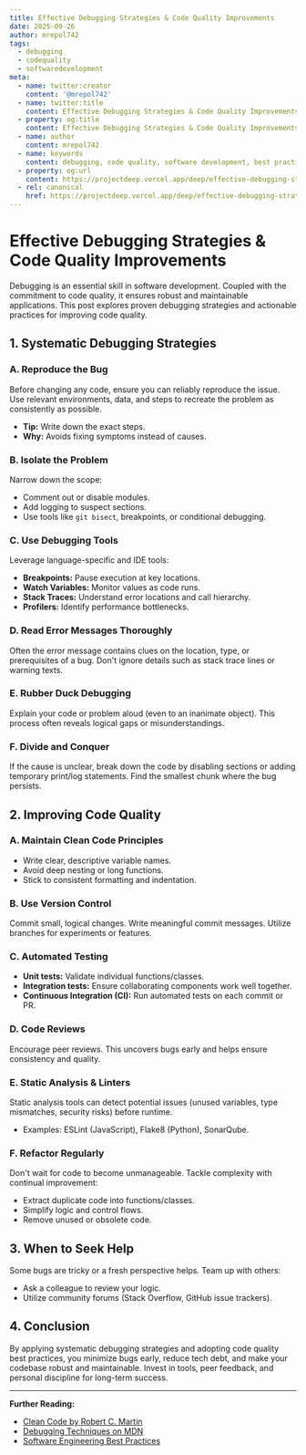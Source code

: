 ```yaml
---
title: Effective Debugging Strategies & Code Quality Improvements
date: 2025-09-26
author: mrepol742
tags:
  - debugging
  - codequality
  - softwaredevelopment
meta:
  - name: twitter:creator
    content: '@mrepol742'
  - name: twitter:title
    content: Effective Debugging Strategies & Code Quality Improvements
  - property: og:title
    content: Effective Debugging Strategies & Code Quality Improvements
  - name: author
    content: mrepol742
  - name: keywords
    content: debugging, code quality, software development, best practices, programming
  - property: og:url
    content: https://projectdeep.vercel.app/deep/effective-debugging-strategies--code-quality-improvements/
  - rel: canonical
    href: https://projectdeep.vercel.app/deep/effective-debugging-strategies--code-quality-improvements/
---
```


# Effective Debugging Strategies & Code Quality Improvements

Debugging is an essential skill in software development. Coupled with the commitment to code quality, it ensures robust and maintainable applications. This post explores proven debugging strategies and actionable practices for improving code quality.

## 1. Systematic Debugging Strategies

### A. Reproduce the Bug
Before changing any code, ensure you can reliably reproduce the issue. Use relevant environments, data, and steps to recreate the problem as consistently as possible.

- **Tip:** Write down the exact steps.
- **Why:** Avoids fixing symptoms instead of causes.

### B. Isolate the Problem
Narrow down the scope:

- Comment out or disable modules.
- Add logging to suspect sections.
- Use tools like `git bisect`, breakpoints, or conditional debugging.

### C. Use Debugging Tools
Leverage language-specific and IDE tools:

- **Breakpoints:** Pause execution at key locations.
- **Watch Variables:** Monitor values as code runs.
- **Stack Traces:** Understand error locations and call hierarchy.
- **Profilers:** Identify performance bottlenecks.

### D. Read Error Messages Thoroughly
Often the error message contains clues on the location, type, or prerequisites of a bug. Don't ignore details such as stack trace lines or warning texts.

### E. Rubber Duck Debugging
Explain your code or problem aloud (even to an inanimate object). This process often reveals logical gaps or misunderstandings.

### F. Divide and Conquer
If the cause is unclear, break down the code by disabling sections or adding temporary print/log statements. Find the smallest chunk where the bug persists.

## 2. Improving Code Quality

### A. Maintain Clean Code Principles
- Write clear, descriptive variable names.
- Avoid deep nesting or long functions.
- Stick to consistent formatting and indentation.

### B. Use Version Control
Commit small, logical changes. Write meaningful commit messages. Utilize branches for experiments or features.

### C. Automated Testing
- **Unit tests:** Validate individual functions/classes.
- **Integration tests:** Ensure collaborating components work well together.
- **Continuous Integration (CI):** Run automated tests on each commit or PR.

### D. Code Reviews
Encourage peer reviews. This uncovers bugs early and helps ensure consistency and quality.

### E. Static Analysis & Linters
Static analysis tools can detect potential issues (unused variables, type mismatches, security risks) before runtime.

- Examples: ESLint (JavaScript), Flake8 (Python), SonarQube.

### F. Refactor Regularly
Don't wait for code to become unmanageable. Tackle complexity with continual improvement:

- Extract duplicate code into functions/classes.
- Simplify logic and control flows.
- Remove unused or obsolete code.

## 3. When to Seek Help
Some bugs are tricky or a fresh perspective helps. Team up with others:

- Ask a colleague to review your logic.
- Utilize community forums (Stack Overflow, GitHub issue trackers).

## 4. Conclusion

By applying systematic debugging strategies and adopting code quality best practices, you minimize bugs early, reduce tech debt, and make your codebase robust and maintainable. Invest in tools, peer feedback, and personal discipline for long-term success.

---

**Further Reading:**
- [Clean Code by Robert C. Martin](https://www.goodreads.com/book/show/3735293-clean-code)
- [Debugging Techniques on MDN](https://developer.mozilla.org/en-US/docs/Learn/Common_questions/What_is_debugging)
- [Software Engineering Best Practices](https://martinfowler.com/)
